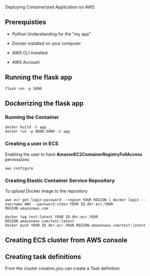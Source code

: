 Deploying Containerized Application on AWS

## Prerequisties
- Python Understanding for the "my app"

- Docker installed on your computer

- AWS CLI installed

- AWS Account

## Running the flask app
```set FLASK_APP='app.py'
flask run -p 5000
```

## Dockerizing the flask app

### Running the Container
```
docker build -t app .
docker run -p 8888:5000 -t app
```
### Creating a user in ECS
Enabling the user to have **AmazonEC2ContainerRegistryFullAccess** permissions

```aws configure ```

### Creating Elastic Container Service Repository
To upload Docker image to the repository

```
aws ecr get-login-password --region YOUR REGION | docker login --username AWS --password-stdin YOUR ID.dkr.ecr.YOUR REGION.amazonaws.com
```

```
docker tag test:latest YOUR ID.dkr.ecr.YOUR REGION.amazonaws.com/test:latest
docker push YOUR ID.dkr.ecr.YOUR REGION.amazonaws.com/test:latest
```

## Creating ECS cluster from AWS console

## Creating task definitions
From the cluster creation,you can create a Task definition.

